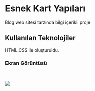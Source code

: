 
<h1>Esnek Kart Yapıları</h1>

Blog web sitesi tarzında bilgi içerikli proje

<h2>Kullanılan Teknolojiler</h2>
HTML,CSS ile oluşturuldu.
<h3>Ekran Görüntüsü</h3>
<br>

![](card.gif)
